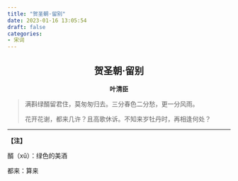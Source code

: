 ```yaml
---
title: "贺圣朝·留别"
date: 2023-01-16 13:05:54
draft: false
categories:
- 宋词
---
```


## <center>贺圣朝·留别</center>
**<center>叶清臣</center>**

> 满斟绿醑留君住，莫匆匆归去。三分春色二分愁，更一分风雨。
>
> 花开花谢，都来几许？且高歌休诉。不知来岁牡丹时，再相逢何处？

----

**【注】**

醑（xǔ）：绿色的美酒

都来：算来